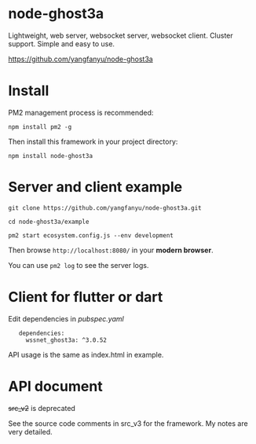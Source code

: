 # node-ghost3a
 
  Lightweight, web server, websocket server, websocket client. Cluster support. Simple and easy to use.

  https://github.com/yangfanyu/node-ghost3a
  
# Install 
 
  PM2 management process is recommended:
   
  `npm install pm2 -g`
   
  Then install this framework in your project directory:
  
  `npm install node-ghost3a`
  
# Server and client example

  ```
  git clone https://github.com/yangfanyu/node-ghost3a.git
  
  cd node-ghost3a/example
  
  pm2 start ecosystem.config.js --env development
  ```
  
  Then browse `http://localhost:8080/` in your **modern browser**.
  
  You can use `pm2 log` to see the server logs.
  

# Client for flutter or dart
  
  Edit dependencies in _pubspec.yaml_
  ```
     dependencies:
       wssnet_ghost3a: ^3.0.52
  ```  
  
  API usage is the same as index.html in example.
  
# API document

  ~~src_v2~~ is deprecated

  See the source code comments in src_v3 for the framework. My notes are very detailed.




